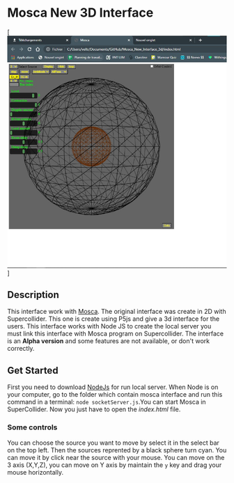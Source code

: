# Mosca New 3D Interface

[![Interface Screenshot](mosca.jpg)]

## Description

This interface work with [Mosca](https://github.com/escuta/mosca). The original interface was create in 2D with Supercollider.
This one is create using P5js and give a 3d interface for the users. This interface works with Node JS to create the local server you must link this interface with Mosca program on Supercollider.
The interface is an **Alpha version** and some features are not available, or don't work correctly.


## Get Started

First you need to download [NodeJs](https://nodejs.org/en/download) for run local server. 
When Node is on your computer, go to the folder which contain mosca interface and run this command in a terminal:
`node socketServer.js`.You can start Mosca in SuperCollider. Now you just have to open the *index.html* file.

### Some controls
 You can choose the source you want to move by select it in the select bar on the top left. Then the sources reprented by a black sphere turn cyan. You can move it by click near
 the source with your mouse. You can move on the 3 axis (X,Y,Z), you can move on Y axis by maintain the `y` key and drag your mouse horizontally.
